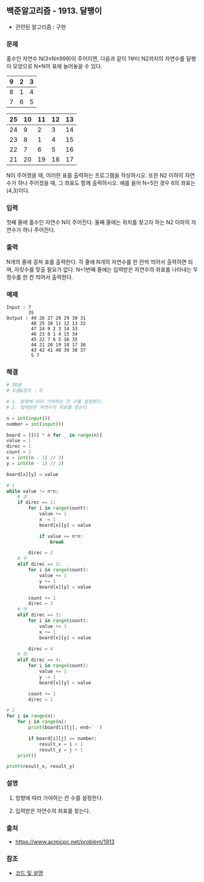 ## 백준알고리즘 - 1913. 달팽이

- 관련된 알고리즘 : 구현

### 문제

홀수인 자연수 N(3≤N≤999)이 주어지면, 다음과 같이 1부터 N2까지의 자연수를 달팽이 모양으로 N*N의 표에 늘어놓을 수 있다.

| 9    | 2    | 3    |
| ---- | ---- | ---- |
| 8    | 1    | 4    |
| 7    | 6    | 5    |

| 25   | 10   | 11   | 12   | 13   |
| ---- | ---- | ---- | ---- | ---- |
| 24   | 9    | 2    | 3    | 14   |
| 23   | 8    | 1    | 4    | 15   |
| 22   | 7    | 6    | 5    | 16   |
| 21   | 20   | 19   | 18   | 17   |

N이 주어졌을 때, 이러한 표를 출력하는 프로그램을 작성하시오. 또한 N2 이하의 자연수가 하나 주어졌을 때, 그 좌표도 함께 출력하시오. 예를 들어 N=5인 경우 6의 좌표는 (4,3)이다.

### 입력

첫째 줄에 홀수인 자연수 N이 주어진다. 둘째 줄에는 위치를 찾고자 하는 N2 이하의 자연수가 하나 주어진다.

### 출력

N개의 줄에 걸쳐 표를 출력한다. 각 줄에 N개의 자연수를 한 칸씩 띄어서 출력하면 되며, 자릿수를 맞출 필요가 없다. N+1번째 줄에는 입력받은 자연수의 좌표를 나타내는 두 정수를 한 칸 띄어서 출력한다.

### 예제

```
Input : 7
        35
Output : 49 26 27 28 29 30 31
         48 25 10 11 12 13 32
         47 24 9 2 3 14 33
         46 23 8 1 4 15 34
         45 22 7 6 5 16 35
         44 21 20 19 18 17 36
         43 42 41 40 39 38 37
         5 7
```

### 해결

```python
# 30분
# 도움&참조 : O

# 1. 방향에 따라 가야하는 칸 수를 설정한다.
# 2. 입력받은 자연수의 좌표를 찾는다.

n = int(input())
number = int(input())

board = [[0] * n for _ in range(n)]
value = 1
direc = 1
count = 1
x = int((n - 1) // 2)
y = int((n - 1) // 2)

board[x][y] = value

# 1
while value != n*n:
    # 상
    if direc == 1:
        for i in range(count):
            value += 1
            x -= 1
            board[x][y] = value

            if value == n*n:
                break

        direc = 2
    # 우
    elif direc == 2:
        for i in range(count):
            value += 1
            y += 1
            board[x][y] = value

        count += 1
        direc = 3
    # 하
    elif direc == 3:
        for i in range(count):
            value += 1
            x += 1
            board[x][y] = value

        direc = 4
    # 좌
    elif direc == 4:
        for i in range(count):
            value += 1
            y -= 1
            board[x][y] = value

        count += 1
        direc = 1

# 2
for i in range(n):
    for j in range(n):
        print(board[i][j], end=' ')

        if board[i][j] == number:
            result_x = i + 1
            result_y = j + 1
    print()

print(result_x, result_y)
```

### 설명

1. 방향에 따라 가야하는 칸 수를 설정한다.

2. 입력받은 자연수의 좌표를 찾는다.

### 출처

- https://www.acmicpc.net/problem/1913

### 참조

- [코드 및 설명](https://egg-money.tistory.com/85?category=814312)